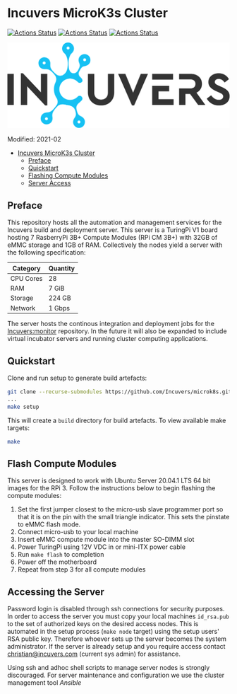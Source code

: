 # Incuvers MicroK3s Cluster
[![Actions Status](https://github.com/Incuvers/microk3s/workflows/yamllint/badge.svg)](https://github.com/Incuvers/microk3s/actions?query=workflow%3Ayamllint) [![Actions Status](https://github.com/Incuvers/microk3s/workflows/ansible/badge.svg)](https://github.com/Incuvers/microk3s/actions?query=workflow%ansible) [![Actions Status](https://github.com/Incuvers/microk3s/workflows/shellcheck/badge.svg)](https://github.com/Incuvers/microk3s/actions?query=workflow%3Ashellcheck)

![img](/docs/img/Incuvers-black.png)

Modified: 2021-02

- [Incuvers MicroK3s Cluster](#incuvers-microk3s-cluster)
  - [Preface](#preface)
  - [Quickstart](#quickstart)
  - [Flashing Compute Modules](#flash-compute-modules)
  - [Server Access](#accessing-the-server)

## Preface
This repository hosts all the automation and management services for the Incuvers build and deployment server. This server is a TuringPi V1 board hosting 7 RasberryPi 3B+ Compute Modules (RPi CM 3B+) with 32GB of eMMC storage and 1GB of RAM. Collectively the nodes yield a server with the following specification:

| Category  |Quantity|
|-----------|--------|
| CPU Cores | 28     |
| RAM       | 7 GiB  |
| Storage   | 224 GB |
| Network   | 1 Gbps |

The server hosts the continous integration and deployment jobs for the [Incuvers:monitor](https://github.com/Incuvers/monitor) repository. In the future it will also be expanded to include virtual incubator servers and running cluster computing applications.

## Quickstart
Clone and run setup to generate build artefacts:
```bash
git clone --recurse-submodules https://github.com/Incuvers/microk8s.git
...
make setup
```
This will create a `build` directory for build artefacts. To view available make targets:
```bash
make
```
## Flash Compute Modules
This server is designed to work with Ubuntu Server 20.04.1 LTS 64 bit images for the RPi 3. Follow the instructions below to begin flashing the compute modules:
1. Set the first jumper closest to the micro-usb slave programmer port so that it is on the pin with the small triangle indicator. This sets the pinstate to eMMC flash mode. 
2. Connect micro-usb to your local machine
3. Insert eMMC compute module into the master SO-DIMM slot
4. Power TuringPi using 12V VDC in or mini-ITX power cable
5. Run `make flash` to completion
6. Power off the motherboard
7. Repeat from step 3 for all compute modules

## Accessing the Server
Password login is disabled through ssh connections for security purposes. In order to access the server you must copy your local machines `id_rsa.pub` to the set of authorized keys on the desired access nodes. This is automated in the setup process (`make node` target) using the setup users' RSA public key. Therefore whoever sets up the server becomes the system administrator. If the server is already setup and you require access contact christian@incuvers.com (current sys admin) for assistance.

Using ssh and adhoc shell scripts to manage server nodes is strongly discouraged. For server maintenance and configuration we use the cluster management tool *Ansible*